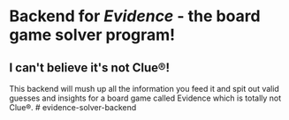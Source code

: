 # Backend for *Evidence* - the board game solver program!

## I can't believe it's not Clue®!

This backend will mush up all the information you feed it and spit out valid guesses and insights for a board game called Evidence which is totally not Clue®. # evidence-solver-backend
